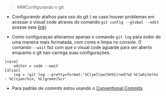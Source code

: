 > ###Configurando o git

* Configurando atalhos para uso do git ( se caso houver problemas em acessar o visual code atraves do comando ```git config --global --edit``` acesse este [link](https://stackoverflow.com/questions/53847777/associating-visual-studio-code-with-git-in-mac))

* Como configuraçao alteramos apenas o comando ```git log``` para exibir de uma maneira mais formatada, com cores e limpa no console. O comando ```--wait``` faz com que o visual code aguarde para ser aberto enquanto o git nao carrega suas configurações.

```shell
[core]
	editor = code --wait
[alias]
	log = !git log --pretty=format:'%C(yellow)%h%C(red)%d %C(white)%s - %C(cyan)%cn, %C(green)%cr'
```

* Para padrão de *commits* estou usando o [Conventional Commits](https://www.conventionalcommits.org/en/v1.0.0/)